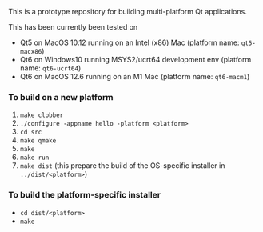 This is a prototype repository for building multi-platform Qt applications.

This has been currently been tested on
- Qt5 on MacOS 10.12 running on an Intel (x86) Mac (platform name: `qt5-macx86`)
- Qt6 on Windows10 running MSYS2/ucrt64 development env (platform name: `qt6-ucrt64`)
- Qt6 on MacOS 12.6 running on an M1 Mac (platform name: `qt6-macm1`)

### To build on a new platform

1. `make clobber`
2. `./configure -appname hello -platform <platform>`
3. `cd src`
4. `make qmake`
5. `make`
6. `make run`
6. `make dist`  (this prepare the build of the OS-specific installer in `../dist/<platform>`)

### To build the platform-specific installer

- `cd dist/<platform>`
- `make`
